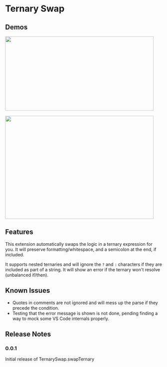 # Ternary Swap

## Demos

<img src="https://j.gifs.com/oV5V2L.gif" width="476" height="238"/>
<br />
<br />

<img src="https://j.gifs.com/JyoyZK.gif" width="476" height="331"/>

## Features

This extension automatically swaps the logic in a ternary expression for you.  It will preserve formatting/whitespace, and a semicolon at the end, if included.

It supports nested ternaries and will ignore the `?` and `:` characters if they are included as part of a string.  It will show an error if the ternary won't resolve (unbalanced if/then).

## Known Issues

- Quotes in comments are not ignored and will mess up the parse if they precede the condition.
- Testing that the error message is shown is not done, pending finding a way to mock some VS Code internals properly.

## Release Notes

### 0.0.1

Initial release of TernarySwap.swapTernary
